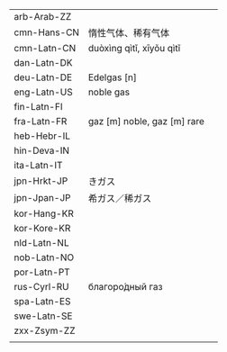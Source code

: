 | | | |
|-|-|-|
| arb-Arab-ZZ |  |  |
| cmn-Hans-CN | 惰性气体、稀有气体 |  |
| cmn-Latn-CN | duòxìng qìtǐ, xīyǒu qìtǐ |  |
| dan-Latn-DK |  |  |
| deu-Latn-DE | Edelgas [n] |  |
| eng-Latn-US | noble gas |  |
| fin-Latn-FI |  |  |
| fra-Latn-FR | gaz [m] noble, gaz [m] rare |  |
| heb-Hebr-IL |  |  |
| hin-Deva-IN |  |  |
| ita-Latn-IT |  |  |
| jpn-Hrkt-JP | きガス |  |
| jpn-Jpan-JP | 希ガス／稀ガス |  |
| kor-Hang-KR |  |  |
| kor-Kore-KR |  |  |
| nld-Latn-NL |  |  |
| nob-Latn-NO |  |  |
| por-Latn-PT |  |  |
| rus-Cyrl-RU | благоро́дный газ |  |
| spa-Latn-ES |  |  |
| swe-Latn-SE |  |  |
| zxx-Zsym-ZZ |  |  |
|  |  |  |